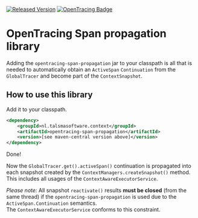 [![Released Version][maven-img]][maven] 
[![OpenTracing Badge][opentracing-img]][opentracing]

# OpenTracing Span propagation library

Adding the `opentracing-span-propagation` jar to your classpath
is all that is needed to automatically obtain an `ActiveSpan` `Continuation`
from the `GlobalTracer` and become part of the `ContextSnapshot`.

## How to use this library

Add it to your classpath. 
```xml
<dependency>
    <groupId>nl.talsmasoftware.context</groupId>
    <artifactId>opentracing-span-propagation</artifactId>
    <version>[see maven-central version above]</version>
</dependency>
```

Done!

Now the `GlobalTracer.get().activeSpan()` continuation is propagated into each
snapshot created by the `ContextManagers.createSnapshot()` method.  
This includes all usages of the `ContextAwareExecutorService`.

_Please note:_ All snapshot `reactivate()` results **must be closed** 
(from the same thread) if the `opentracing-span-propagation` is used due to the
`ActiveSpan.Continuation` semantics.  
The `ContextAwareExecutorService` conforms to this constraint.


  [maven-img]: https://img.shields.io/maven-central/v/nl.talsmasoftware.context/opentracing-span-propagation.svg
  [maven]: http://search.maven.org/#search%7Cga%7C1%7Cg%3A%22nl.talsmasoftware.context%22%20AND%20a%3A%22opentracing-span-propagation%22
  [opentracing-img]: https://img.shields.io/badge/OpenTracing-enabled-blue.svg
  [opentracing]: http://opentracing.io
